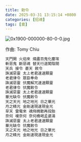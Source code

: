 ```yaml
---
title: 勅令
date: 2025-03-31 13:15:14 +0800
categories: [招魂]
tags: [奠]
---
```


![0x1900-000000-80-0-0.jpg](https://b2.235421.xyz/pic/2025/03/c34e11d81c2795806d861f1ac7becf72.jpg)

作曲: Tomy Chiu

```txt
天門開 火焰來 燒盡百鬼化塵埃
斬惡鬼 斷惡魂 替天行道闖陰間
天兵 接令 蒼天 敕令
誅滅惡靈 太上老君速速顯靈
老君律令 眾臣奉命
誅滅惡靈 伏魔解咒速速顯靈
老君律令 伏魔敕令
誅滅惡靈 太上老君速速顯靈
華光缺令 伏魔敕令
天之天光 地之地光 日之華光
月之精光 金剛速現速現金光
旱天 雷電來 魂飛魄散再投胎
奈何 嘆奈何 奈何橋喝孟婆湯
誅滅惡靈 太上老君速速顯靈
華光缺令 伏魔敕令
天之天光 地之地光 日之華光
月之精光 金剛速現速現金光
```